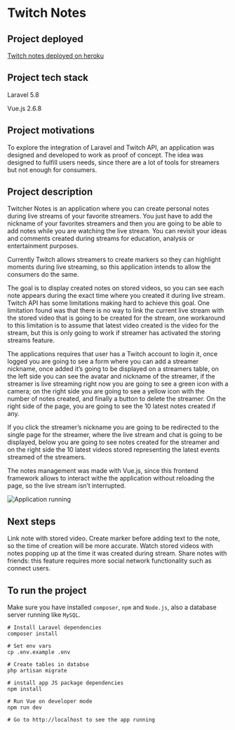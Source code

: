 # Twitch Notes

## Project deployed
[Twitch notes deployed on heroku](http://glacial-coast-30412.herokuapp.com)

## Project tech stack
Laravel 5.8

Vue.js 2.6.8

## Project motivations
To explore the integration of Laravel and Twitch API, an application was designed and developed to work as proof of concept. The idea was designed to fulfill users needs, since there are a lot of tools for streamers but not enough for consumers.

## Project description
Twitcher Notes is an application where you can create personal notes during live streams of your favorite streamers. You just have to add the nickname of your favorites streamers and then you are going to be able to add notes while you are watching the live stream. You can revisit your ideas and comments created during streams for education, analysis or entertainment purposes.

Currently Twitch allows streamers to create markers so they can highlight moments during live streaming, so this application intends to allow the consumers do the same.

The goal is to display created notes on stored videos, so you can see each note appears during the exact time where you created it during live stream. Twitch API has some limitations making hard to achieve this goal. One limitation found was that there is no way to link the current live stream with the stored video that is going to be created for the stream, one workaround to this limitation is to assume that latest video created is the video for the stream, but this is only going to work if streamer has activated the storing streams feature.

The applications requires that user has a Twitch account to login it, once logged you are going to see a form where you can add a streamer nickname, once added it’s going to be displayed on a streamers table, on the left side you can see the avatar and nickname of the streamer, if the streamer is live streaming right now you are going to see a green icon with a camera; on the right side you are going to see a yellow icon with the number of notes created, and finally a button to delete the streamer. On the right side of the page, you are going to see the 10 latest notes created if any.

If you click the streamer’s nickname you are going to be redirected to the single page for the streamer, where the live stream and chat is going to be displayed, below you are going to see notes created for the streamer and on the right side the 10 latest videos stored representing the latest events streamed of the streamers.

The notes management was made with Vue.js, since this frontend framework allows to interact withe the application without reloading the page, so the live stream isn’t interrupted.

![Application running](http://glacial-coast-30412.herokuapp.com/images/twitch-notes-ss.png)

## Next steps
Link note with stored video.
Create marker before adding text to the note, so the time of creation will be more accurate.
Watch stored videos with notes popping up at the time it was created during stream.
Share notes with friends: this feature requires more social network functionality such as connect users.

## To run the project
Make sure you have installed `composer`, `npm` and `Node.js`, also a database server running like `MySQL`.

```
# Install Laravel dependencies
composer install

# Set env vars
cp .env.example .env

# Create tables in databse
php artisan migrate

# install app JS package dependencies
npm install

# Run Vue on developer mode
npm run dev

# Go to http://localhost to see the app running
```
